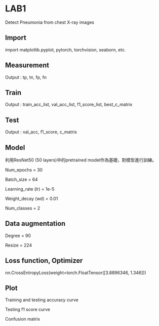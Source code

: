 # LAB1
Detect Pneumonia from chest X-ray images

## Import
import matplotlib.pyplot, pytorch, torchvision, seaborn, etc.

## Measurement
Output : tp, tn, fp, fn

## Train
Output : train_acc_list, val_acc_list, f1_score_list, best_c_matrix

## Test
Output : val_acc, f1_score, c_matrix

## Model
利用ResNet50 (50 layers)中的pretrained model作為基礎，對模型進行訓練。

Num_epochs = 30

Batch_size = 64

Learning_rate (lr) = 1e-5

Weight_decay (wd) = 0.01

Num_classes = 2

## Data augmentation
Degree = 90

Resize = 224

## Loss function, Optimizer
nn.CrossEntropyLoss(weight=torch.FloatTensor([3.8896346, 1.346]))

## Plot 
Training and testing accuracy curve

Testing f1 score curve
 
Confusion matrix
